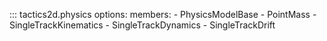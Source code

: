 ::: tactics2d.physics
    options:
        members:
            - PhysicsModelBase
            - PointMass
            - SingleTrackKinematics
            - SingleTrackDynamics
            - SingleTrackDrift
